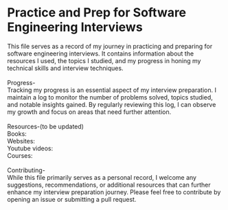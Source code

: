 <h1>Practice and Prep for Software Engineering Interviews</h1>

This file serves as a record of my journey in practicing and preparing for software engineering interviews. It contains information about the resources I used, the topics I studied, and my progress in honing my technical skills and interview techniques.
</br>
</br>
Progress-
</br>
Tracking my progress is an essential aspect of my interview preparation. I maintain a log to monitor the number of problems solved, topics studied, and notable insights gained. By regularly reviewing this log, I can observe my growth and focus on areas that need further attention.
</br>
</br>
Resources-(to be updated)
</br>
Books:
</br>
Websites:
</br>
Youtube videos:
</br>
Courses:
</br>
</br>
Contributing-
</br>
While this file primarily serves as a personal record, I welcome any suggestions, recommendations, or additional resources that can further enhance my interview preparation journey. Please feel free to contribute by opening an issue or submitting a pull request.
